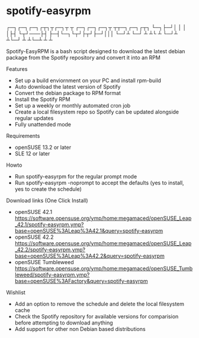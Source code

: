 # spotify-easyrpm

┌─┐┌─┐┌─┐┌┬┐┬┌─┐┬ ┬   ┌─┐┌─┐┌─┐┬ ┬┬─┐┌─┐┌┬┐
└─┐├─┘│ │ │ │├┤ └┬┘───├┤ ├─┤└─┐└┬┘├┬┘├─┘│││
└─┘┴  └─┘ ┴ ┴└   ┴    └─┘┴ ┴└─┘ ┴ ┴└─┴  ┴ ┴

Spotify-EasyRPM is a bash script designed to download the latest debian package from the Spotify repository and convert it into an RPM


 Features
 
 * Set up a build enviornment on your PC and install rpm-build 
 * Auto download the latest version of Spotify
 * Convert the debian package to RPM format
 * Install the Spotify RPM
 * Set up a weekly or monthly automated cron job
 * Create a local filesystem repo so Spotify can be updated alongside regular updates
 * Fully unattended mode

 Requirements

 * openSUSE 13.2 or later
 * SLE 12 or later


 Howto
 
 * Run spotify-easyrpm for the regular prompt mode
 * Run spotify-easyrpm -noprompt to accept the defaults (yes to install, yes to create the schedule)


 Download links (One Click Install)

 * openSUSE 42.1 https://software.opensuse.org/ymp/home:megamaced/openSUSE_Leap_42.1/spotify-easyrpm.ymp?base=openSUSE%3ALeap%3A42.1&query=spotify-easyrpm
 * openSUSE 42.2 https://software.opensuse.org/ymp/home:megamaced/openSUSE_Leap_42.2/spotify-easyrpm.ymp?base=openSUSE%3ALeap%3A42.2&query=spotify-easyrpm
 * openSUSE Tumbleweed https://software.opensuse.org/ymp/home:megamaced/openSUSE_Tumbleweed/spotify-easyrpm.ymp?base=openSUSE%3AFactory&query=spotify-easyrpm


 Wishlist

 * Add an option to remove the schedule and delete the local filesystem cache
 * Check the Spotify repository for available versions for comparision before attempting to download anything
 * Add support for other non Debian based distributions
